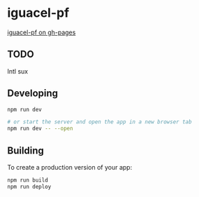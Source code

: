 # iguacel-pf

[iguacel-pf on gh-pages](https://iguacel.github.io/iguacel-pf/)

## TODO

Intl sux

## Developing

```bash
npm run dev

# or start the server and open the app in a new browser tab
npm run dev -- --open
```

## Building

To create a production version of your app:

```bash
npm run build
npm run deploy
```
